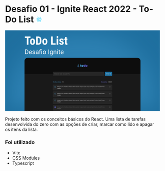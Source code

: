 # Desafio 01 - Ignite React 2022 - To-Do List <img width="20" height="20" src="https://raw.githubusercontent.com/devicons/devicon/master/icons/react/react-original.svg" />

<img src="./public/capa-readme-todo-list.svg">

Projeto feito com os conceitos básicos do React. Uma lista de tarefas desenvolvida do zero com as opções de criar, marcar como lido e apagar os itens da lista.

### Foi utilizado

* Vite
* CSS Modules
* Typescript